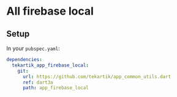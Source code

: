 # All firebase local

## Setup

In your `pubspec.yaml`:

```yaml
dependencies:
  tekartik_app_firebase_local:
    git:
      url: https://github.com/tekartik/app_common_utils.dart
      ref: dart3a
      path: app_firebase_local
```
